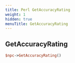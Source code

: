 ```yaml
---
title: Perl GetAccuracyRating
weight: 1
hidden: true
menuTitle: GetAccuracyRating
---
```

## GetAccuracyRating
```perl
$npc->GetAccuracyRating()
```